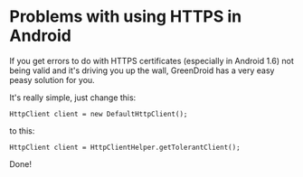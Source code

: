 Problems with using HTTPS in Android
====================================

If you get errors to do with HTTPS certificates (especially in Android 1.6) not being valid and it's driving you up the wall, GreenDroid has a very easy peasy solution for you.

It's really simple, just change this:

	HttpClient client = new DefaultHttpClient();

to this:

	HttpClient client = HttpClientHelper.getTolerantClient();

Done!
